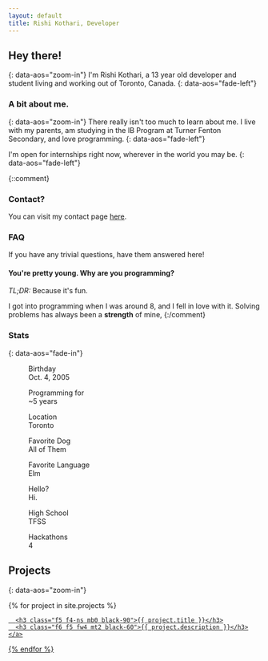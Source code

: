 ```yaml
---
layout: default
title: Rishi Kothari, Developer
---
```


## Hey there!
{: data-aos="zoom-in"}
I'm Rishi Kothari, a 13 year old developer and student living and working out of Toronto, Canada.
{: data-aos="fade-left"}

### A bit about me.
{: data-aos="zoom-in"}
There really isn't too much to learn about me. I live with my parents, am studying in the IB Program at Turner Fenton Secondary, and love programming.
{: data-aos="fade-left"}

I'm open for internships right now, wherever in the world you may be.
{: data-aos="fade-left"}

{::comment}
### Contact?
You can visit my contact page [here](/contact).

### FAQ
If you have any trivial questions, have them answered here!

#### You're pretty young. Why are you programming?
*TL;DR:* Because it's fun.

I got into programming when I was around 8, and I fell in love with it. Solving problems has always been a **strength** of mine, 
{:/comment}
### Stats
{: data-aos="fade-in"}
<article class="nr7-l" data-name="slab-stat-large">
  <div class="cf">
    <dl class="db dib-l w-auto-l lh-title mr6-l" data-aos="fade-in">
      <dd class="f6 fw4 ml0">Birthday</dd>
      <dd class="f2 f-subheadline-l fw6 ml0">Oct. 4, 2005</dd>
    </dl>
    <dl class="db dib-l w-auto-l lh-title mr6-l" data-aos="fade-up">
      <dd class="f6 fw4 ml0">Programming for</dd>
      <dd class="f2 f-subheadline-l fw6 ml0">~5 years</dd>
    </dl>
    <dl class="db dib-l w-auto-l lh-title mr6-l" data-aos="zoom-in">
      <dd class="f6 fw4 ml0">Location</dd>
      <dd class="f2 f-subheadline-l fw6 ml0">Toronto</dd>
    </dl>
    <dl class="db dib-l w-auto-l lh-title mr6-l" data-aos="fade-in">
      <dd class="f6 fw4 ml0">Favorite Dog</dd>
      <dd class="f2 f-subheadline-l fw6 ml0">All of Them</dd>
    </dl>
    <dl class="db dib-l w-auto-l lh-title mr6-l" data-aos="fade-in">
      <dd class="f6 fw4 ml0">Favorite Language</dd>
      <dd class="f2 f-subheadline-l fw6 ml0">Elm</dd>
    </dl>
    <dl class="db dib-l w-auto-l lh-title mr6-l" data-aos="zoom-out">
      <dd class="f6 fw4 ml0">Hello?</dd>
      <dd class="f2 f-subheadline-l fw6 ml0">Hi.</dd>
    </dl>
    <dl class="db dib-l w-auto-l lh-title mr6-l" data-aos="fade-left">
      <dd class="f6 fw4 ml0">High School</dd>
      <dd class="f2 f-subheadline-l fw6 ml0">TFSS</dd>
    </dl>
    <dl class="db dib-l w-auto-l lh-title mr6-l" data-aos="zoom-in">
      <dd class="f6 fw4 ml0">Hackathons</dd>
      <dd class="f2 f-subheadline-l fw6 ml0">4</dd>
    </dl>
  </div>
</article>

## Projects
{: data-aos="zoom-in"}
<section class="cf w-100 pa2-ns">
  {% for project in site.projects %}
  <article class="fl w-100 w-50-m  w-25-ns pa2-ns pointer" data-aos="zoom-in">
  <a href="{{ project.url }}" class="ph2 ph0-ns pb3 link db dim">
    <div class="aspect-ratio aspect-ratio--1x1 grow">
      <img style="background-image:url({{project.logo}});" 
      class="db bg-center cover aspect-ratio--object" />
    </div>
    
      <h3 class="f5 f4-ns mb0 black-90">{{ project.title }}</h3>
      <h3 class="f6 f5 fw4 mt2 black-60">{{ project.description }}</h3>
    </a>
  </article>
  
  {% endfor %}
</section>